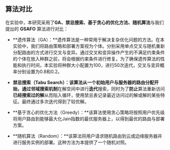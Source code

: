 ## 算法对比

在实验中，本研究采用了**GA、禁忌搜索、基于贪心的优化方法、随机算法**与我们提出的 **GSAFO** 算法进行对比：

* **遗传算法（GA）：**遗传算法是一种常用于解决复杂优化问题的方法。在本实验中，我们将路由策略和部署方案视为个体。分别采用单点交叉与随机重新分配路由的方式进行交叉与变异。通过交叉和变异操作产生的不满足约束条件的个体在放入种群之前，将会根据约束条件进行修复。为了确保遗传算法的性能和执行时间，本实验将种群大小配置为100，进行50次迭代，交叉与变异概率分别设置为0.8和0.2。

* **禁忌搜索（Tabu Search）：**该算法从一个初始用户与服务器的路由分配开始，通过**邻域搜索机制**在解空间中进行**迭代**搜索，同时为了**防止**算法重新访问**已经搜索过的解**从而陷入循环，使用禁忌表记录最近访问过的解或解的某些特征。最终通过多次迭代得到了较优解。
* **基于贪心的优化方法（Greedy）：**该算法使用贪心策略将按照用户优先级将用户路由到能够最大化Jain指数的最优服务器上，以得到最优的路由与部署方案。
* **随机算法（Random）：**该算法将用户请求随机路由到云或边缘服务器并进行服务实例的部署。这种方法为本提供了一个随机对照。